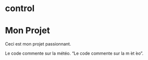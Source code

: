 # control
# Mon Projet

Ceci est mon projet passionnant.

Le code commente sur la météo.
“Le code commente sur la m ́et ́eo”.
